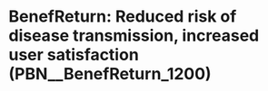 # BenefReturn: __Reduced risk of disease transmission, increased user satisfaction__ (PBN__BenefReturn_1200)

